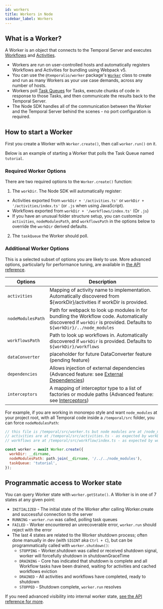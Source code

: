 ```yaml
---
id: workers
title: Workers in Node
sidebar_label: Workers
---
```


## What is a Worker?

A Worker is an object that connects to the Temporal Server and executes [Workflows](/docs/node/workflows) and [Activities](/docs/node/activities).

- Workers are run on user-controlled hosts and automatically registers Workflows and Activities for bundling using Webpack v5.
- You can use the `@temporalio/worker` package's [`Worker`](https://nodejs.temporal.io/api/classes/worker.Worker) class to create and run as many Workers as your use case demands, across any number of hosts.
- Workers poll [Task Queues](/docs/node/task-queues) for Tasks, execute chunks of code in response to those Tasks, and then communicate the results back to the Temporal Server.
- The Node SDK handles all of the communication between the Worker and the Temporal Server behind the scenes - no port configuration is required.

## How to start a Worker

First you create a Worker with `Worker.create()`, then call `worker.run()` on it.

Below is an example of starting a Worker that polls the Task Queue named `tutorial`.

<!--SNIPSTART nodejs-hello-worker {"enable_source_link": false}-->
<!--SNIPEND-->

### Required Worker Options

There are two required options to the `Worker.create()` function:

1. The `workDir`. The Node SDK will automatically register:

- Activities exported from `workDir + '/activities.ts'` or `workDir + '/activities/index.ts'` (or `.js` when using JavaScript).
- Workflows exported from `workDir + '/workflows/index.ts'` (Or `.js`)
- If you have an unusual folder structure setup, you can customize `activities`, `nodeModulesPath`, and `workflowsPath` in the options below to override the `workDir` derived defaults.

2. The `taskQueue` the Worker should poll.

### Additional Worker Options

This is a selected subset of options you are likely to use. More advanced options, particularly for performance tuning, are available in [the API reference](https://nodejs.temporal.io/api/classes/worker.Worker).

| Options           | Description                                                                                                                                                        |
| ----------------- | ------------------------------------------------------------------------------------------------------------------------------------------------------------------ |
| `activities`      | Mapping of activity name to implementation. Automatically discovered from ${workDir}/activities if workDir is provided.                                            |
| `nodeModulesPath` | Path for webpack to look up modules in for bundling the Workflow code. Automatically discovered if `workDir` is provided. Defaults to `${workDir}/../node_modules` |
| `workflowsPath`   | Path to look up workflows in. Automatically discovered if `workDir` is provided. Defaults to `${workDir}/workflows`                                                |
| `dataConverter`   | placeholder for future DataConverter feature (pending feature)                                                                                                     |
| `dependencies`    | Allows injection of external dependencies (Advanced feature: see [External Dependencies](/docs/node/external-dependencies))                                        |
| `interceptors`    | A mapping of interceptor type to a list of factories or module paths (Advanced feature: see [Interceptors](/docs/node/interceptors))                               |

For example, if you are working in monorepo style and want `node_modules` at your project root, with all Temporal code inside a `/temporal/src` folder, you can force `nodeModulesPath`:

```js
// this file is /temporal/src/worker.ts but node modules are at /node_modules
// activities are at /temporal/src/activities.ts - as expected by workDir, no override needed
// workflows are at /temporal/src/workflow/index.ts - as expected by workDir, no override needed

const worker = await Worker.create({
  workDir: __dirname,
  nodeModulesPath: path.join(__dirname, '/../../node_modules'),
  taskQueue: 'tutorial',
});
```

## Programmatic access to Worker state

You can query Worker state with `worker.getState()`. A Worker is in one of 7 states at any given point:

- `INITIALIZED` - The initial state of the Worker after calling Worker.create and successful connection to the server
- `RUNNING` - `worker.run` was called, polling task queues
- `FAILED` - Worker encountered an unrecoverable error, `worker.run` should reject with the error
- The last 4 states are related to the Worker shutdown process; often done manually in dev (with `SIGINT` aka `Ctrl + C`), but can be programmatically called with `worker.shutdown()`:
  - `STOPPING` - Worker.shutdown was called or received shutdown signal, worker will forcefully shutdown in shutdownGraceTime
  - `DRAINING` - Core has indicated that shutdown is complete and all Workflow tasks have been drained, waiting for activities and cached workflows eviction
  - `DRAINED` - All activities and workflows have completed, ready to shutdown
  - `STOPPED` - Shutdown complete, `worker.run` resolves

If you need advanced visibility into internal worker state, [see the API reference for more](https://nodejs.temporal.io/api/classes/worker.Worker).
